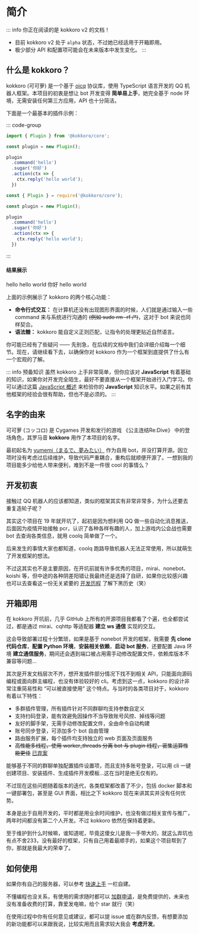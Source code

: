 <script setup>
import FlipCard from '../../.vitepress/theme/components/theme/FlipCard.vue';
</script>

# 简介

::: info 你正在阅读的是 kokkoro v2 的文档！

- 目前 kokkoro v2 处于 `alpha` 状态，不过她已经适用于开箱即用。
- 极少部分 API 和配置项可能会在未来版本中发生变化。
:::

## 什么是 kokkoro？

kokkoro (可可萝) 是一个基于 [oicq](https://github.com/takayama-lily/oicq) 协议库，使用 TypeScript 语言开发的 QQ 机器人框架。本项目的初衷是想让 bot 开发变得 **简单易上手**，她完全基于 node 环境，无需安装任何第三方应用，API 也十分简洁。

下面是一个最基本的插件示例：

::: code-group

```typescript [typescript]
import { Plugin } from '@kokkoro/core';

const plugin = new Plugin();

plugin
  .command('hello')
  .sugar('你好')
  .action(ctx => {
    ctx.reply('hello world');
  })
```

```javascript [javascript]
const { Plugin } = require('@kokkoro/core');

const plugin = new Plugin();

plugin
  .command('hello')
  .sugar('你好')
  .action(ctx => {
    ctx.reply('hello world');
  })
```

:::

#### 结果展示

<ChatPanel>
  <ChatMessage :id="2225151531" nickname="yuki">hello</ChatMessage>
  <ChatMessage :id="709289491" nickname="kokkoro">hello world</ChatMessage>
  <ChatMessage :id="2225151531" nickname="yuki">你好</ChatMessage>
  <ChatMessage :id="709289491" nickname="kokkoro">hello world</ChatMessage>
</ChatPanel>

上面的示例展示了 kokkoro 的两个核心功能：

- **命令行式交互：** 在计算机还没有出现图形界面的时候，人们就是通过输入一些 command 来与系统进行沟通的 ~~(例如 sudo rm -rf /*)~~，这对于 bot 来说也同样契合。
- **语法糖：** kokkoro 能自定义正则匹配，让指令的处理更贴近自然语言。

你可能已经有了些疑问 —— 先别急，在后续的文档中我们会详细介绍每一个细节。现在，请继续看下去，以确保你对 kokkoro 作为一个框架到底提供了什么有一个宏观的了解。

::: info 预备知识
虽然 kokkoro 上手非常简单，但你应该对 **JavaScript** 有着基础的知识，如果你对开发完全陌生，最好不要直接从一个框架开始进行入门学习。你可以通过这篇 [JavaScript 概述](https://developer.mozilla.org/zh-CN/docs/Web/JavaScript/Language_Overview) 来检验你的 **JavaScript** 知识水平。如果之前有其他框架的经验会很有帮助，但也不是必须的。
:::

## 名字的由来

可可萝 (コッコロ) 是 Cygames 开发和发行的游戏 《公主连结Re:Dive》 中的登场角色，其罗马音 **kokkoro** 用作了本项目的名字。

<flipCard
  front="/images/priconne/105931.png"
  back="/images/priconne/107661.png"
/>

最初起名为 [yumemi（まるで、夢みたい）](https://github.com/dcyuki/yumemi_bot) 作为自用 bot，并没打算开源。因立项时没有考虑过后续维护，导致代码严重耦合，重构后就顺便开源了。一想到我的项目能多少给他人带来便利，难到不是一件很 cool 的事情么？

## 开发初衷

接触过 QQ 机器人的应该都知道，类似的框架其实有非常非常多，为什么还要去重复造轮子呢？  

其实这个项目在 19 年就开坑了，起初是因为想利用 QQ 做一些自动化消息推送，后面因为疫情开始接触 pcr，认识了各种各样有趣的人，加上游戏内公会战也需要 bot 去查询各类信息，就用 coolq 简单做了一个。

后来发生的事情大家也都知道，coolq 跑路导致机器人无法正常使用，所以就萌生了开发框架的想法。

不过这其实也不是主要原因，在开坑前就有许多优秀的项目，mirai、nonebot、koishi 等，但中途的各种阴差阳错让我最终还是选择了自研，如果你比较感兴趣也可以去查看这一份无关紧要的 [开发历程](/about/history) 了解下黑历史（笑）

## 开箱即用

在 kokkoro 开坑前，几乎 GitHub 上所有的开源项目我都看了个遍，也全都尝试过，都是通过 mirai、cqhttp 等适配器 **建立 ws 通信** 实现的交互。

这会导致部署过程十分繁琐，如果是基于 nonebot 开发的框架，我需要 **先 clone 代码仓库**，**配置 Python 环境**，**安装相关依赖**，**启动 bot 服务**，还要配置 Java 环境 **建立通信服务**，期间还会遇到端口被占用需手动修改配置文件，依赖库版本不兼容等问题...

其次是开发文档层次不齐，想开发插件部分情况下找不到相关 API，只能面向源码编程或面向群主编程，也没有体验较好的 cli。考虑到这一点，kokkoro 的设计非常注重简易性和 “可以被直接使用” 这个特点。与当时的各类项目对于，kokkoro 有着以下特性：

- 多群插件管理，所有插件针对不同群聊均支持参数自定义
- 支持扫码登录，能有效避免因操作不当导致账号风控、掉线等问题
- 友好的脚手架，无需手动修改配置文件，全由命令自动构建
- 账号同步登录，可添加多个 bot 自由管理
- 路由服务扩展，每个插件均支持独立的 web 页面及页面服务
- ~~高性能多线程，使用 worker_threads 分离 bot 与 plugin 线程，密集运算性能更佳~~ [已弃案](/about/project)

能够基于不同的群聊单独配置插件设置项，而且支持多账号登录，可以用 cli 一键创建项目、安装插件、生成插件开发模板...这在当时是绝无仅有的。

不过现在这些问题随着版本的迭代，各类框架都改善了不少，包括 docker 脚本和一键部署包，甚至是 GUI 界面，相比之下 kokkoro 现在来讲其实并没有任何优势。

本身是出于自用开发的，平时都是用业余时间维护，也没有做过相关宣传与推广，两年时间都没有第二个人开发。不过 kokkoro 依然在保持着更新。

至于维护到什么时候嘛，谁知道呢，毕竟这傻女儿是我一手带大的，就这么弃坑也有点不舍233，没有最好的框架，只有自己用着最顺手的，如果这个项目帮到了你，那就是我最大的荣幸了。

## 如何使用

如果你有自己的服务器，可以参考 [快速上手](/guide/quick-start) 一栏自建。

不懂编程也没关系，有使用的需求随时都可以 [加群申请](https://jq.qq.com/?_wv=1027&k=3hcWCnhq)，是免费提供的，未来也没有准备收费的打算，靠爱发电嘛，给个 star 就行（笑）

在使用过程中你有任何意见或建议，都可以提 issue 或在群内反馈，有想要添加的新功能都可以来跟我说，比较实用而且需求较大我会 **考虑开发**。
